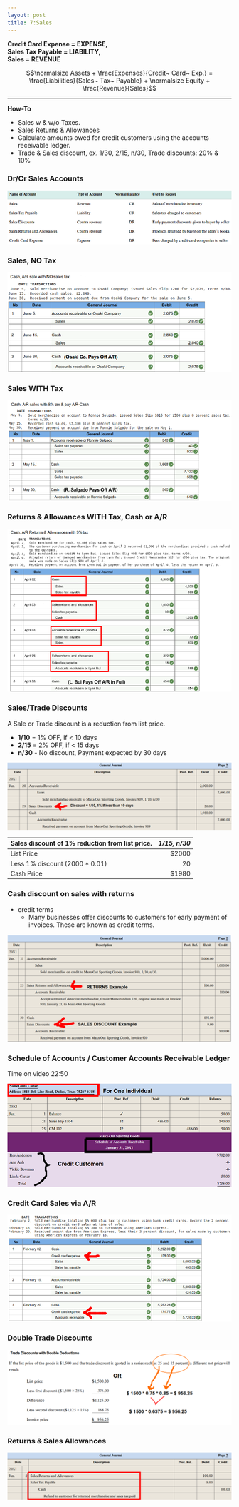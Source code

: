 ```yaml
---
layout: post
title: 7:Sales
---
```



**Credit Card Expense = EXPENSE,**  
**Sales Tax Payable = LIABILITY,**  
**Sales = REVENUE**  

$$\normalsize Assets + \frac{Expenses}{Credit~ Card~ Exp.} = \frac{Liabilities}{Sales~ Tax~ Payable} + \normalsize Equity + \frac{Revenue}{Sales}$$  

---
  
**How-To**

- Sales w & w/o Taxes.
- Sales Returns & Allowances 
- Calculate amounts owed for credit customers using the accounts receivable ledger.
- Trade & Sales discount, ex. 1/30, 2/15, n/30, Trade discounts: 20% & 10%

  
### Dr/Cr Sales Accounts

![](/assets/mc-graw-accounting-course/chap7.sales.returns/chap7.1.png)



### Sales, NO Tax

![](/assets/mc-graw-accounting-course/chap7.sales.returns/1.sales.w.NO.tax.png)


### Sales WITH Tax

![](/assets/mc-graw-accounting-course/chap7.sales.returns/2.sales.w.tax.png)


### Returns & Allowances WITH Tax, Cash or A/R

![](/assets/mc-graw-accounting-course/chap7.sales.returns/3.Cash.AR.sales.return.allowances.taxed.png)


### Sales/Trade Discounts

A Sale or Trade discount is a reduction from list price.
   - **1/10** = 1% OFF, if < 10 days
   - **2/15** = 2% OFF, if < 15 days
   - **n/30** - No discount, Payment expected by 30 days

![](/assets/mc-graw-accounting-course/chap7.sales.returns/4.trade.discount.png)


|Sales discount of 1% reduction from list price.|*1/15, n/30*|
|:-|-:|
| List Price | $2000 |
| Less 1% discount (2000 * 0.01)| 20 |
| Cash Price | $1980 |

### Cash discount on sales with returns

- credit terms
   - Many businesses offer discounts to customers for early payment of invoices. These are known as credit terms.

![](/assets/mc-graw-accounting-course/chap7.sales.returns/5.cash.discouont.on.sales.returns.png)

<!--
### Reporting Net Sales

Net sales = Total Sales - Sales Returns/Allowances account - Sales Discounts.

| Net Sales Calculations||
|:-|-:|
|Total Sales|100|
|Subtract Returns/Allowances|-5|
|Subtract Discounts|-2|
|Net Sales|93|
-->

### Schedule of Accounts / Customer Accounts Receivable Ledger 

Time on video 22:50

![](/assets/mc-graw-accounting-course/chap7.sales.returns/6.schedule.of.accounts.receivable.7.5.png)


### Credit Card Sales via A/R

![](/assets/mc-graw-accounting-course/chap7.sales.returns/7.credit.card.sales.via.AR.png)

<!--
### State Tax forms

![](/assets/mc-graw-accounting-course/chap7.sales.returns/8.sales.taxes.state.form.png)


### Schedule of Accounts for Customers Accounts Receivable

- Procedure for Keeping track of customer sales:

![](/assets/mc-graw-accounting-course/chap7.sales.returns/9.act.recvable.2.schedule.2.ar.balance.png)
-->

### Double Trade Discounts

![](/assets/mc-graw-accounting-course/chap7.sales.returns/7.double.trade.discount.png)


### Returns & Sales Allowances

![](/assets/mc-graw-accounting-course/chap7.sales.returns/recording.sales.returns.allowances.png)


<!--
### 7.4 Post from the journal to the ledger accounts and to the subsidiary ledger.

- Transactions are posted from the journal to the ledger accounts as discussed in Chapter 4. 
- The accounts of individual credit customers are kept in a subsidiary ledger called the **Accounts Receivable Ledger**. Daily postings are made to this ledger from the general journal. ‘The balance of each customer's account is computed after eash posting so that the amount owed is known at all times.

### 7.5 Prepare a schedule of accounts receivable.

- Each month a **schedule of accounts receivable** is prepared. It is used to prove the **subsidiary ledger** totals match the **Accounts Receivable** account in the general ledger.

### 7.6 Record the payment of sales taxes.

- Every business that collects sales taxes from its customers is responsible for accurately reporting and paying the amount of sales taxes collected to the appropriate government agency.


### Overview

![](/assets/mc-graw-accounting-course/chap7.sales.returns/chap7.review.png)
-->
